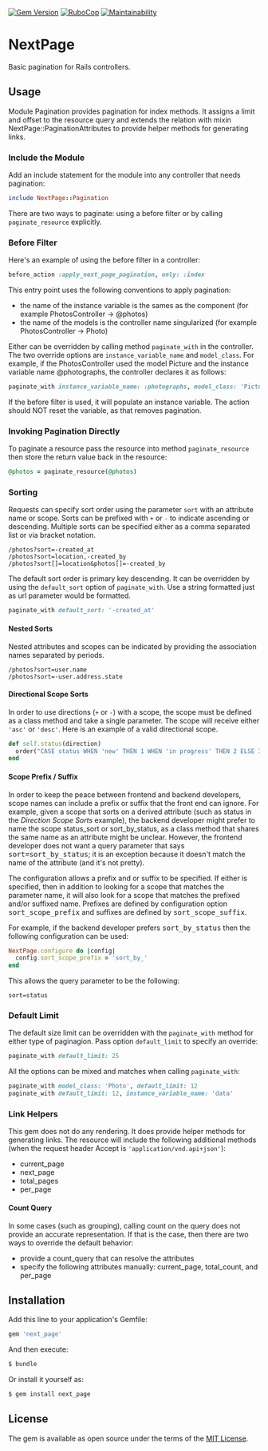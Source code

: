 [![Gem Version](https://badge.fury.io/rb/next_page.svg)](https://badge.fury.io/rb/next_page)
[![RuboCop](https://github.com/RockSolt/next_page/workflows/RuboCop/badge.svg)](https://github.com/RockSolt/next_page/actions?query=workflow%3ARuboCop)
[![Maintainability](https://api.codeclimate.com/v1/badges/0efe1a9b66a0bf161536/maintainability)](https://codeclimate.com/github/RockSolt/next_page/maintainability)

# NextPage
Basic pagination for Rails controllers.

## Usage
Module Pagination provides pagination for index methods. It assigns a limit and offset to the resource query and extends the relation with mixin NextPage::PaginationAttributes to provide helper methods for generating links.

### Include the Module
Add an include statement for the module into any controller that needs pagination:

```ruby
include NextPage::Pagination
```

There are two ways to paginate: using a before filter or by calling `paginate_resource` explicitly.

### Before Filter
Here's an example of using the before filter in a controller:

```ruby
before_action :apply_next_page_pagination, only: :index
```

This entry point uses the following conventions to apply pagination:
- the name of the instance variable is the sames as the component (for example PhotosController -> @photos)
- the name of the models is the controller name singularized (for example PhotosController -> Photo)

Either can be overridden by calling method `paginate_with` in the controller. The two override options are
`instance_variable_name` and `model_class`. For example, if the PhotosController used the model Picture and the
instance variable name @photographs, the controller declares it as follows:

```ruby
paginate_with instance_variable_name: :photographs, model_class: 'Picture'
```

If the before filter is used, it will populate an instance variable. The action should NOT reset the variable, as
that removes pagination.

### Invoking Pagination Directly
To paginate a resource pass the resource into method `paginate_resource` then store the return value back in the
resource:

```ruby
@photos = paginate_resource(@photos)
```

### Sorting
Requests can specify sort order using the parameter `sort` with an attribute name or scope. Sorts can be prefixed with `+` or `-` to indicate ascending or descending. Multiple sorts can be specified either as a comma separated list or via bracket notation.

    /photos?sort=-created_at
    /photos?sort=location,-created_by
    /photos?sort[]=location&photos[]=-created_by

The default sort order is primary key descending. It can be overridden by using the `default_sort` option of `paginate_with`. Use a string formatted just as url parameter would be formatted.

```ruby
paginate_with default_sort: '-created_at'
```

#### Nested Sorts

Nested attributes and scopes can be indicated by providing the association names separated by periods.

    /photos?sort=user.name
    /photos?sort=-user.address.state

#### Directional Scope Sorts

In order to use directions (`+` or `-`) with a scope, the scope must be defined as a class method and take a single parameter. The scope will receive either `'asc'` or `'desc'`. Here is an example of a valid directional scope.

```ruby
def self.status(direction)
  order("CASE status WHEN 'new' THEN 1 WHEN 'in progress' THEN 2 ELSE 3 END #{direction}")
end
```

#### Scope Prefix / Suffix

In order to keep the peace between frontend and backend developers, scope names can include a prefix or suffix that the front end can ignore. For example, given a scope that sorts on a derived attribute (such as status in the _Direction Scope Sorts_ example), the backend developer might prefer to name the scope status_sort or sort_by_status, as a class method that shares the same name as an attribute might be unclear. However, the frontend developer does not want a query parameter that says <tt>sort=sort_by_status</tt>; it is an exception because it doesn't match the name of the attribute (and it's not pretty).

The configuration allows a prefix and or suffix to be specified. If either is specified, then in addition to looking for a scope that matches the parameter name, it will also look for a scope that matches the prefixed and/or suffixed name. Prefixes are defined by configuration option <tt>sort_scope_prefix</tt> and suffixes are defined by <tt>sort_scope_suffix</tt>.

For example, if the backend developer prefers <tt>sort_by_status</tt> then the following configuration can be used:

```ruby
NextPage.configure do |config|
  config.sort_scope_prefix = 'sort_by_'
end
``` 
This allows the query parameter to be the following:

    sort=status


### Default Limit
The default size limit can be overridden with the `paginate_with` method for either type of paginagion. Pass option
`default_limit` to specify an override:

```ruby
paginate_with default_limit: 25
```

All the options can be mixed and matches when calling `paginate_with`:

```ruby
paginate_with model_class: 'Photo', default_limit: 12
paginate_with default_limit: 12, instance_variable_name: 'data'
```

### Link Helpers
This gem does not do any rendering. It does provide helper methods for generating links. The resource will include the following additional methods (when the request header Accept is `'application/vnd.api+json'`):
- current_page
- next_page
- total_pages
- per_page

#### Count Query
In some cases (such as grouping), calling count on the query does not provide an accurate representation. If that is the case, then there are two ways to override the default behavior:
- provide a count_query that can resolve the attributes
- specify the following attributes manually: current_page, total_count, and per_page


## Installation
Add this line to your application's Gemfile:

```ruby
gem 'next_page'
```

And then execute:
```bash
$ bundle
```

Or install it yourself as:
```bash
$ gem install next_page
```

## License
The gem is available as open source under the terms of the [MIT License](https://opensource.org/licenses/MIT).
